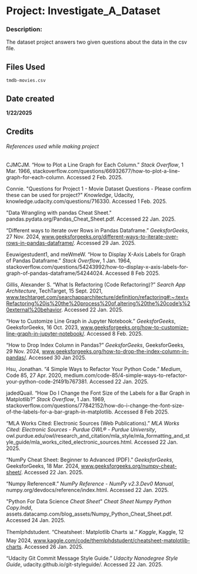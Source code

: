 # Project: Investigate_A_Dataset
### Description:

The dataset project answers two given questions about the data in the csv file.

## Files Used
```
tmdb-movies.csv
```

## Date created

**1/22/2025**

## Credits
###### References used while making project

CJMCJM. “How to Plot a Line Graph for Each Column.” _Stack Overflow_, 1 Mar. 1966, stackoverflow.com/questions/66932677/how-to-plot-a-line-graph-for-each-column. Accessed 2 Feb. 2025.

Connie. "Questions for Project 1 - Movie Dataset Questions - Please confirm these can be used for project?" _Knowledge_, Udacity, knowledge.udacity.com/questions/716330. Accessed 1 Feb. 2025.

"Data Wrangling with pandas Cheat Sheet." pandas.pydata.org/Pandas_Cheat_Sheet.pdf. Accessed 22 Jan. 2025.

“Different ways to iterate over Rows in Pandas Dataframe.” _GeeksforGeeks_, 27 Nov. 2024, www.geeksforgeeks.org/different-ways-to-iterate-over-rows-in-pandas-dataframe/. Accessed 29 Jan. 2025.

Eeuwigestudent1, and meWmeW. “How to Display X-Axis Labels for Graph of Pandas Dataframe.” _Stack Overflow_, 1 Jan. 1964, stackoverflow.com/questions/54243992/how-to-display-x-axis-labels-for-graph-of-pandas-dataframe/54244024. Accessed 8 Feb 2025.

Gillis, Alexander S. “What Is Refactoring (Code Refactoring)?” _Search App Architecture_, TechTarget, 15 Sept. 2021, www.techtarget.com/searchapparchitecture/definition/refactoring#:~:text=Refactoring%20is%20the%20process%20of,altering%20the%20code’s%20external%20behavior. Accessed 22 Jan. 2025.

“How to Customize Line Graph in Jupyter Notebook.” _GeeksforGeeks_, GeeksforGeeks, 16 Oct. 2023, www.geeksforgeeks.org/how-to-customize-line-graph-in-jupyter-notebook/. Accessed 8 Feb. 2025.

“How to Drop Index Column in Pandas?” _GeeksforGeeks_, GeeksforGeeks, 29 Nov. 2024, www.geeksforgeeks.org/how-to-drop-the-index-column-in-pandas/. Accessed 30 Jan 2025.

Hsu, Jonathan. “4 Simple Ways to Refactor Your Python Code.” _Medium_, Code 85, 27 Apr. 2020, medium.com/code-85/4-simple-ways-to-refactor-your-python-code-2f491b767381. Accessed 22 Jan. 2025.

jadedQuail. “How Do I Change the Font Size of the Labels for a Bar Graph in Matplotlib?” _Stack Overflow_, 1 Jan. 1969, stackoverflow.com/questions/77842152/how-do-i-change-the-font-size-of-the-labels-for-a-bar-graph-in-matplotlib. Accessed 8 Feb 2025.

“MLA Works Cited: Electronic Sources (Web Publications).” _MLA Works Cited: Electronic Sources - Purdue OWL® - Purdue University_, owl.purdue.edu/owl/research_and_citation/mla_style/mla_formatting_and_style_guide/mla_works_cited_electronic_sources.html. Accessed 22 Jan. 2025.

“NumPy Cheat Sheet: Beginner to Advanced (PDF).” _GeeksforGeeks_, GeeksforGeeks, 18 Mar. 2024, www.geeksforgeeks.org/numpy-cheat-sheet/. Accessed 22 Jan. 2025.

“Numpy Reference#.” _NumPy Reference - NumPy v2.3.Dev0 Manual_, numpy.org/devdocs/reference/index.html. Accessed 22 Jan. 2025.

"Python For Data Science _Cheat Sheet_" _Cheat Sheet Numpy Python Copy.Indd_, assets.datacamp.com/blog_assets/Numpy_Python_Cheat_Sheet.pdf. Accessed 24 Jan. 2025. 

Themlphdstudent. “Cheatsheet : Matplotlib Charts 📊.” _Kaggle_, Kaggle, 12 May 2024, www.kaggle.com/code/themlphdstudent/cheatsheet-matplotlib-charts. Accessed 26 Jan. 2025.

“Udacity Git Commit Message Style Guide.” _Udacity Nanodegree Style Guide_, udacity.github.io/git-styleguide/. Accessed 22 Jan. 2025.
